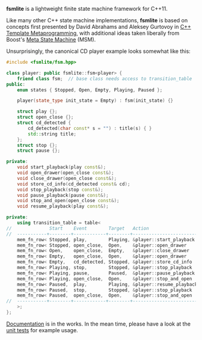 **fsmlite** is a lightweight finite state machine framework for C++11.

Like many other C++ state machine implementations, **fsmlite** is
based on concepts first presented by David Abrahams and Aleksey
Gurtovoy in [C++ Template Metaprogramming][1], with additional ideas
taken liberally from Boost's [Meta State Machine][2] (MSM).

Unsurprisingly, the canonical CD player example looks somewhat like
this:

```C++
#include <fsmlite/fsm.hpp>

class player: public fsmlite::fsm<player> {
    friend class fsm;  // base class needs access to transition_table
public:
    enum states { Stopped, Open, Empty, Playing, Paused };

    player(state_type init_state = Empty) : fsm(init_state) {}

    struct play {};
    struct open_close {};
    struct cd_detected {
        cd_detected(char const* s = "") : title(s) { }
        std::string title;
    };
    struct stop {};
    struct pause {};

private:
    void start_playback(play const&);
    void open_drawer(open_close const&);
    void close_drawer(open_close const&);
    void store_cd_info(cd_detected const& cd);
    void stop_playback(stop const&);
    void pause_playback(pause const&);
    void stop_and_open(open_close const&);
    void resume_playback(play const&);

private:
    using transition_table = table<
//              Start    Event        Target   Action
//  -----------+--------+------------+--------+------------------------+--
    mem_fn_row< Stopped, play,        Playing, &player::start_playback  >,
    mem_fn_row< Stopped, open_close,  Open,    &player::open_drawer     >,
    mem_fn_row< Open,    open_close,  Empty,   &player::close_drawer    >,
    mem_fn_row< Empty,   open_close,  Open,    &player::open_drawer     >,
    mem_fn_row< Empty,   cd_detected, Stopped, &player::store_cd_info   >,
    mem_fn_row< Playing, stop,        Stopped, &player::stop_playback   >,
    mem_fn_row< Playing, pause,       Paused,  &player::pause_playback  >,
    mem_fn_row< Playing, open_close,  Open,    &player::stop_and_open   >,
    mem_fn_row< Paused,  play,        Playing, &player::resume_playback >,
    mem_fn_row< Paused,  stop,        Stopped, &player::stop_playback   >,
    mem_fn_row< Paused,  open_close,  Open,    &player::stop_and_open   >
//  -----------+--------+------------+--------+------------------------+--
    >;
};
```

[Documentation][3] is in the works.  In the mean time, please have a
look at the [unit tests][4] for example usage.

[1]: http://www.informit.com/store/c-plus-plus-template-metaprogramming-concepts-tools-9780321227256
[2]: http://www.boost.org/doc/libs/1_59_0/libs/msm/doc/HTML/index.html
[3]: http://fsmlite.readthedocs.org/en/latest/
[4]: https://github.com/tkem/fsmlite/tree/master/tests
